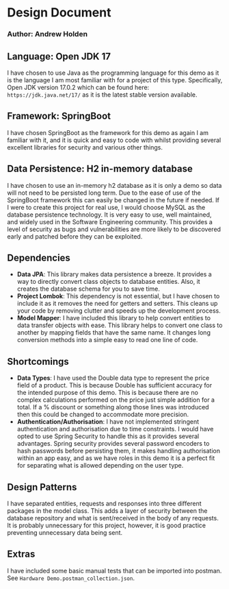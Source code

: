 # Design Document
### Author: Andrew Holden
## Language: Open JDK 17
I have chosen to use Java as the programming language for this demo as it is the language I am most familiar with for a project of this type. Specifically, Open JDK version 17.0.2 which can be found here: `https://jdk.java.net/17/` as it is the latest stable version available.
## Framework: SpringBoot
I have chosen SpringBoot as the framework for this demo as again I am familiar with it, and it is quick and easy to code with whilst providing several excellent libraries for security and various other things.
## Data Persistence: H2 in-memory database
I have chosen to use an in-memory h2 database as it is only a demo so data will not need to be persisted long term. Due to the ease of use of the SpringBoot framework this can easily be changed in the future if needed. If I were to create this project for real use, I would choose MySQL as the database persistence technology. It is very easy to use, well maintained, and widely used in the Software Engineering community. This provides a level of security as bugs and vulnerabilities are more likely to be discovered early and patched before they can be exploited.
## Dependencies
- **Data JPA**: This library makes data persistence a breeze. It provides a way to directly convert class objects to database entities. Also, it creates the database schema for you to save time.
- **Project Lombok**: This dependency is not essential, but I have chosen to include it as it removes the need for getters and setters. This cleans up your code by removing clutter and speeds up the development process.
- **Model Mapper**: I have included this library to help convert entities to data transfer objects with ease. This library helps to convert one class to another by mapping fields that have the same name. It changes long conversion methods into a simple easy to read one line of code.
## Shortcomings
- **Data Types**: I have used the Double data type to represent the price field of a product. This is because Double has sufficient accuracy for the intended purpose of this demo. This is because there are no complex calculations performed on the price just simple addition for a total. If a % discount or something along those lines was introduced then this could be changed to accommodate more precision.
- **Authentication/Authorisation**: I have not implemented stringent authentication and authorisation due to time constraints. I would have opted to use Spring Security to handle this as it provides several advantages. Spring security provides several password encoders to hash passwords before persisting them, it makes handling authorisation within an app easy, and as we have roles in this demo it is a perfect fit for separating what is allowed depending on the user type.
## Design Patterns
I have separated entities, requests and responses into three different packages in the model class. This adds a layer of security between the database repository and what is sent/received in the body of any requests. It is probably unnecessary for this project, however, it is good practice preventing unnecessary data being sent.
## Extras
I have included some basic manual tests that can be imported into postman. See `Hardware Demo.postman_collection.json`.